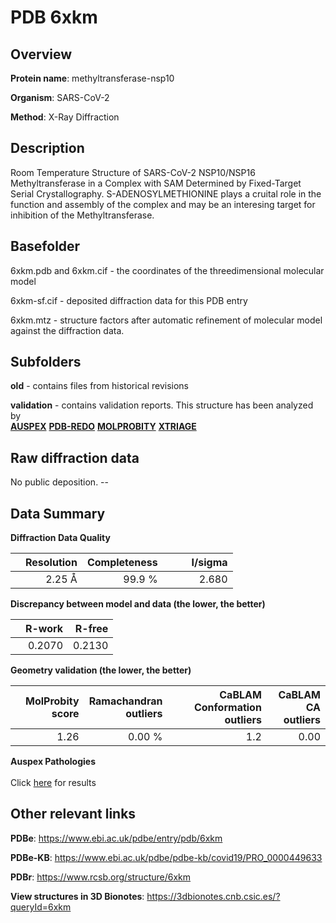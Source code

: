 # PDB 6xkm

## Overview

**Protein name**: methyltransferase-nsp10

**Organism**: SARS-CoV-2

**Method**: X-Ray Diffraction

## Description

Room Temperature Structure of SARS-CoV-2 NSP10/NSP16 Methyltransferase in a Complex with SAM Determined by Fixed-Target Serial Crystallography. S-ADENOSYLMETHIONINE plays a cruital role in the function and assembly of the complex and may be an interesing target for inhibition of the Methyltransferase.

## Basefolder

6xkm.pdb and 6xkm.cif - the coordinates of the threedimensional molecular model

6xkm-sf.cif - deposited diffraction data for this PDB entry

6xkm.mtz - structure factors after automatic refinement of molecular model against the diffraction data.

## Subfolders



**old** - contains files from historical revisions

**validation** - contains validation reports. This structure has been analyzed by <br>[**AUSPEX**](https://github.com/thorn-lab/coronavirus_structural_task_force/tree/master/pdb/methyltransferase-nsp10/SARS-CoV-2/6xkm/validation/auspex) [**PDB-REDO**](https://github.com/thorn-lab/coronavirus_structural_task_force/tree/master/pdb/methyltransferase-nsp10/SARS-CoV-2/6xkm/validation/pdb-redo) [**MOLPROBITY**](https://github.com/thorn-lab/coronavirus_structural_task_force/tree/master/pdb/methyltransferase-nsp10/SARS-CoV-2/6xkm/validation/molprobity) [**XTRIAGE**](https://github.com/thorn-lab/coronavirus_structural_task_force/blob/master/pdb/methyltransferase-nsp10/SARS-CoV-2/6xkm/validation/Xtriage_output.log)   



## Raw diffraction data

No public deposition. --<br> 

## Data Summary
**Diffraction Data Quality**

|   | Resolution | Completeness| I/sigma |
|---|-------------:|----------------:|--------------:|
|   |2.25 Å|99.9  %|<img width=50/>2.680|

**Discrepancy between model and data (the lower, the better)**

|   | **R-work**| **R-free**   
|---|-------------:|----------------:|           
||  0.2070|  0.2130|

**Geometry validation (the lower, the better)**

|   |**MolProbity<br>score**| **Ramachandran<br>outliers** | **CaBLAM<br>Conformation outliers** | **CaBLAM<br>CA outliers** |
|---|-------------:|----------------:|----------------:|----------------:|
||  1.26|  0.00 %|1.2|0.00|

**Auspex Pathologies**<br> <br>Click [here](https://github.com/thorn-lab/coronavirus_structural_task_force/blob/master/pdb/methyltransferase-nsp10/SARS-CoV-2/6xkm/validation/auspex/6xkm_auspex_comments.txt)  for results

 



## Other relevant links 
**PDBe**:  https://www.ebi.ac.uk/pdbe/entry/pdb/6xkm

**PDBe-KB**: https://www.ebi.ac.uk/pdbe/pdbe-kb/covid19/PRO_0000449633 
 
**PDBr**: https://www.rcsb.org/structure/6xkm 

**View structures in 3D Bionotes**: https://3dbionotes.cnb.csic.es/?queryId=6xkm


